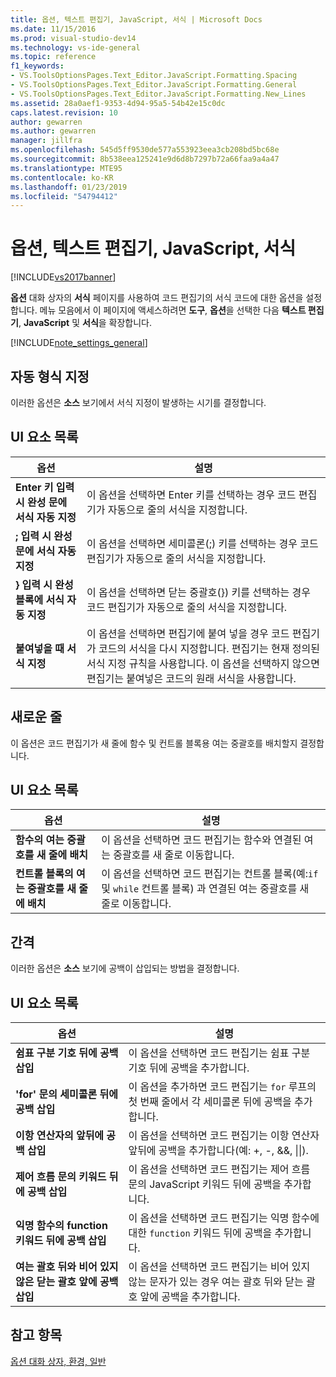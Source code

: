 ```yaml
---
title: 옵션, 텍스트 편집기, JavaScript, 서식 | Microsoft Docs
ms.date: 11/15/2016
ms.prod: visual-studio-dev14
ms.technology: vs-ide-general
ms.topic: reference
f1_keywords:
- VS.ToolsOptionsPages.Text_Editor.JavaScript.Formatting.Spacing
- VS.ToolsOptionsPages.Text_Editor.JavaScript.Formatting.General
- VS.ToolsOptionsPages.Text_Editor.JavaScript.Formatting.New_Lines
ms.assetid: 28a0aef1-9353-4d94-95a5-54b42e15c0dc
caps.latest.revision: 10
author: gewarren
ms.author: gewarren
manager: jillfra
ms.openlocfilehash: 545d5ff9530de577a553923eea3cb208bd5bc68e
ms.sourcegitcommit: 8b538eea125241e9d6d8b7297b72a66faa9a4a47
ms.translationtype: MTE95
ms.contentlocale: ko-KR
ms.lasthandoff: 01/23/2019
ms.locfileid: "54794412"
---
```

# <a name="options-text-editor-javascript-formatting"></a>옵션, 텍스트 편집기, JavaScript, 서식
[!INCLUDE[vs2017banner](../../includes/vs2017banner.md)]

  
**옵션** 대화 상자의 **서식** 페이지를 사용하여 코드 편집기의 서식 코드에 대한 옵션을 설정합니다. 메뉴 모음에서 이 페이지에 액세스하려면 **도구**, **옵션**을 선택한 다음 **텍스트 편집기**, **JavaScript** 및 **서식**을 확장합니다.  
  
 [!INCLUDE[note_settings_general](../../includes/note-settings-general-md.md)]  
  
## <a name="automatic-formatting"></a>자동 형식 지정  
 이러한 옵션은 **소스** 보기에서 서식 지정이 발생하는 시기를 결정합니다.  
  
## <a name="uielement-list"></a>UI 요소 목록  
  
|옵션|설명|  
|------------|-----------------|  
|**Enter 키 입력 시 완성 문에 서식 자동 지정**|이 옵션을 선택하면 Enter 키를 선택하는 경우 코드 편집기가 자동으로 줄의 서식을 지정합니다.|  
|**; 입력 시 완성 문에 서식 자동 지정**|이 옵션을 선택하면 세미콜론(;) 키를 선택하는 경우 코드 편집기가 자동으로 줄의 서식을 지정합니다.|  
|**} 입력 시 완성 블록에 서식 자동 지정**|이 옵션을 선택하면 닫는 중괄호(}) 키를 선택하는 경우 코드 편집기가 자동으로 줄의 서식을 지정합니다.|  
|**붙여넣을 때 서식 지정**|이 옵션을 선택하면 편집기에 붙여 넣을 경우 코드 편집기가 코드의 서식을 다시 지정합니다. 편집기는 현재 정의된 서식 지정 규칙을 사용합니다. 이 옵션을 선택하지 않으면 편집기는 붙여넣은 코드의 원래 서식을 사용합니다.|  
  
## <a name="new-lines"></a>새로운 줄  
 이 옵션은 코드 편집기가 새 줄에 함수 및 컨트롤 블록용 여는 중괄호를 배치할지 결정합니다.  
  
## <a name="uielement-list"></a>UI 요소 목록  
  
|옵션|설명|  
|------------|-----------------|  
|**함수의 여는 중괄호를 새 줄에 배치**|이 옵션을 선택하면 코드 편집기는 함수와 연결된 여는 중괄호를 새 줄로 이동합니다.|  
|**컨트롤 블록의 여는 중괄호를 새 줄에 배치**|이 옵션을 선택하면 코드 편집기는 컨트롤 블록(예:`if` 및 `while` 컨트롤 블록) 과 연결된 여는 중괄호를 새 줄로 이동합니다.|  
  
## <a name="spacing"></a>간격  
 이러한 옵션은 **소스** 보기에 공백이 삽입되는 방법을 결정합니다.  
  
## <a name="uielement-list"></a>UI 요소 목록  
  
|옵션|설명|  
|------------|-----------------|  
|**쉼표 구분 기호 뒤에 공백 삽입**|이 옵션을 선택하면 코드 편집기는 쉼표 구분 기호 뒤에 공백을 추가합니다.|  
|**'for' 문의 세미콜론 뒤에 공백 삽입**|이 옵션을 추가하면 코드 편집기는 `for` 루프의 첫 번째 줄에서 각 세미콜론 뒤에 공백을 추가합니다.|  
|**이항 연산자의 앞뒤에 공백 삽입**|이 옵션을 선택하면 코드 편집기는 이항 연산자 앞뒤에 공백을 추가합니다(예: +, -, &&, &#124;&#124;).|  
|**제어 흐름 문의 키워드 뒤에 공백 삽입**|이 옵션을 선택하면 코드 편집기는 제어 흐름 문의 JavaScript 키워드 뒤에 공백을 추가합니다.|  
|**익명 함수의 function 키워드 뒤에 공백 삽입**|이 옵션을 선택하면 코드 편집기는 익명 함수에 대한 `function` 키워드 뒤에 공백을 추가합니다.|  
|**여는 괄호 뒤와 비어 있지 않은 닫는 괄호 앞에 공백 삽입**|이 옵션을 선택하면 코드 편집기는 비어 있지 않는 문자가 있는 경우 여는 괄호 뒤와 닫는 괄호 앞에 공백을 추가합니다.|  
  
## <a name="see-also"></a>참고 항목  
 [옵션 대화 상자, 환경, 일반](../../ide/reference/general-environment-options-dialog-box.md)
